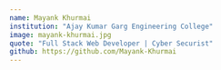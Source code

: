 ```yaml
---
name: Mayank Khurmai
institution: "Ajay Kumar Garg Engineering College"
image: mayank-khurmai.jpg
quote: "Full Stack Web Developer | Cyber Securist"
github: https://github.com/Mayank-Khurmai
---
```

